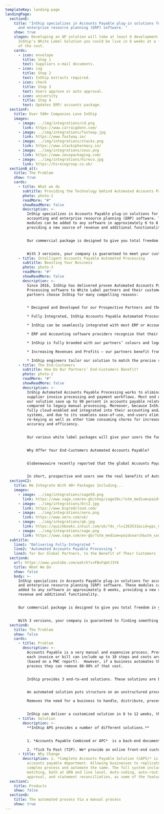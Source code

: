 ```yaml
---
templateKey: landing-page
landingPage:
  sectionE:
    title: "InShip specializes in Accounts Payable plug-in solutions for accounting
      and enterprise resource planning (ERP) software. "
    show: true
    slogon: Developing an AP solution will take at least 6 development years, with
      InShip's White Label Solution you could be live in 6 weeks at a fraction
      of the cost.
    cards:
      - icon: envelope
        title: Step 1
        text: Suppliers e-mail documents.
      - icon: cog
        title: Step 2
        text: InShip extracts required.
      - icon: check
        title: Step 3
        text: Users approve or auto approval.
      - icon: university
        title: Step 4
        text: Updates ERP/ accounts package.
  sectionF:
    title: Over 500+ Companies Love InShip
    images:
      - image: ../img/integrations/cd.png
        link: https://www.carraigdonn.com/
      - image: ../img/integrations/fastway.jpg
        link: https://www.fastway.ie/
      - image: ../img/integrations/stacks.png
        link: https://www.stackspharmacy.ie/
      - image: ../img/integrations/zeus.png
        link: https://www.zeuspackaging.com/
      - image: ../img/integrations/hireco.jpg
        link: https://hirecogroup.co.uk/
  sectionB_alt:
    title: The Problem
    show: true
    cards:
      - title: What we do
        subtitle: Providing the Technology behind Automated Accounts Payable Processes
        photo: photo-1
        readMore: "#"
        showReadMore: false
        description: >-
          InShip specializes in Accounts Payable plug-in solutions for
          accounting and enterprise resource planning (ERP) software. These
          modules can be added to any software in approximately 6 to 8 weeks,
          providing a new source of revenue and additional functionality.


          Our commercial package is designed to give you total freedom in your customer pricing model. Our offering gives you the possibility of retaining up to 80% of the revenue you generate, while still going to the market with a competitively priced product.


          With 3 versions, your company is guaranteed to meet your customers' needs. These range from a simple A.I. data extraction, that can be added as a hidden module to any accounts package, to a full Accounts Payable solution system, that can be tailored to meet the needs of most medium and large businesses.
      - title: Intelligent Accounts Payable Automated Processing
        subtitle: Boosting Your Business
        photo: photo-3
        readMore: "#"
        showReadMore: false
        description: >-
          Since 2016, InShip has delivered proven Automated Accounts Payable
          Processing software to White Label partners and their customers. Our
          partners choose InShip for many compelling reasons:


          * Designed and Developed for our Prospective Partners and their End-Customers. InShip meets automated Accounts Payable best practices, enabling, our partners to offer InShip technology with complete confidence to their End-Customers.

          * Fully Integrated, InShip Accounts Payable Automated Processing is a cloud-enabled system, which can be fully integrated into any ERP or accounting back-office solution. Full integration with our partners’ existing systems increases efficiency and productivity for their End-Customers by delivering a seamless, accurate, secure, and robust experience.

          * InShip can be seamlessly integrated with most ERP or Accounting Solutions available in today’s Global market.

          * ERP and Accounting software providers recognize that their customers are demanding Accounts Payable Automation to decrease overheads, while maximizing remote efficiency and cash flow. InShip delivers a robust, proven, cloud-enabled PaaS (platform as a service), enabling our partners to avoid expensive development costs.

          * InShip is fully branded with our partners’ colours and logos, thereby reinforcing this product as part of their full-service offerings.

          * Increasing Revenues and Profits – our partners benefit from a recurring revenue stream.

          * InShip engineers tailor our solution to match the precise requirements of our partners and their End-Customers.
      - title: The End-Customers
        subtitle: How Do Our Partners’ End-Customers Benefit?
        photo: photo-2
        readMore: "#"
        showReadMore: false
        description: >-
          InShip Automated Accounts Payable Processing works to eliminate manual
          supplier invoice processing and payment workflows. Most end users of
          our solution save up to 90 percent in accounts payable related costs
          compared to legacy manual processing. Moreover, because InShip is
          fully cloud-enabled and integrated into their accounting and/or ERP
          systems, and due to its seamless ease-of-use, end-users eliminate data
          re-keying as well as other time consuming chores for increased
          accuracy and efficiency.


          Our various white label packages will give your users the functionality they need.


          Why Offer Your End-Customers Automated Accounts Payable?


          Globenewswire recently reported that the global Accounts Payable automation market is expected to grow at an annual compounded rate of 11 percent, from US$1.9 billion in 2019 to US$3.1 billion in 2024. The article cites a number of factors driving this growth including: faster payments and better cash flow, reduced employee fraud, and reduced cost of supplier invoice processing and payments.


          In short, prospective end users see the real benefits of Automated Accounts Payable processing and are quickly embracing this innovative technology.
  sectionC2:
    title: We Integrate With 40+ Packages Including...
    images:
      - image: ../img/integrations/sage50.png
        link: https://www.sage.com/en-gb/shop/sage50c/?utm_medium=paidsearch&utm_source=google&utm_campaign=uk%7cgoogle%7caccfin%7cbrand_50accounts-main(e)%7cgbr_s5fif&ppc_keyword=sage50&ds_rl=1282232&gclid=CjwKCAjw8MD7BRArEiwAGZsrBboKVDBcZ0TrgGYKiDz7wjly2L-TL2lgFRPAFTpQyXasCEQ4zqcQ8xoCk7EQAvD_BwE&gclsrc=aw.ds
      - image: ../img/integrations/brc2.jpg
        link: https://www.bigredcloud.com/
      - image: ../img/integrations/xero.png
        link: https://www.xero.com/uk/
      - image: ../img/integrations/qb.jpg
        link: https://quickbooks.intuit.com/uk/?ds_rl=1263531&cid=ppc_G_QB_UK_GGL_B_Quickbooks_Core_Exact_Search_ALL_quickbooks_txt&ds_rl=1263531&gclid=CjwKCAjw8MD7BRArEiwAGZsrBQcHp8I5K91tdriI_rEDeFtJVBtPMpKeRrSn33-rqnSo3CYdymq71hoCj8cQAvD_BwE&gclsrc=aw.ds
      - image: ../img/integrations/sage.png
        link: https://www.sage.com/en-gb/?utm_medium=paidsearch&utm_source=google&utm_campaign=uk%7cgoogle%7cbrand%7cbrand_mainsage-main(e)%7cgbr_sabc&ppc_keyword=sage&ds_rl=1282673&ds_rl=1282739&ds_rl=1287894&ds_rl=1282232&ds_rl=1287894&gclid=CjwKCAjw8MD7BRArEiwAGZsrBUMwhw2P93Ha8Funq-GZ0zoDS9nv809lPNZWnM2WhfpbJq-5MluVZBoCxrUQAvD_BwE&gclsrc=aw.ds
  subtitle:
    line1: "Delivering Fully-Integrated "
    line2: "Automated Accounts Payable Processing "
    line3: for Our Global Partners, to the Benefit of Their Customers
  sectionA:
    url: https://www.youtube.com/watch?v=FBxFqmtJ3YA
    title: What We Do
    show: false
    body: >-
      InShip specializes in Accounts Payable plug-in solutions for accounting
      and enterprise resource planning (ERP) software. These modules can be
      added to any software in approximately 8 weeks, providing a new source of
      revenue and additional functionality.


      Our commercial package is designed to give you total freedom in your customer pricing model and our offering gives you the possibility of retaining up to 80% of the revenue you generate while still going to the market with a competitively priced product.


      With 3 versions, your company is guaranteed to finding something to meet your customers' needs. These range from a simple A.I. data extraction, that can be added as a hidden module to any accounts package, to a full Accounts Payable solution system. InShip APS can be tailored to meet the needs of most medium and large businesses.
  sectionB:
    title: The Problem
    show: false
    cards:
      - title: Problem
        description: >-
          Accounts Payable is a very manual and expensive process. Processing
          each invoice or bill can include up to 10 steps and costs around €4.50
          (based on a PWC report).  However, if a business automates this
          process they can remove 80-90% of that cost.


          InShip provides 3 end-to-end solutions. These solutions are built to meet the disparate needs of all businesses, no matter their size - be they sole traders or large multinationals.


          An automated solution puts structure on an unstructured process while increasing efficiency, fail-safe, streamlined & controlled. 

          Removes the need for a business to handle, distribute, process, file & store paper invoices, while still giving the business the flexibility to handle the documents online, as their business requires. 


          InShip can deliver a customized solution in 8 to 12 weeks, that will suit the needs of most accounting software or ERP solutions. The cost is a fraction of doing your own development.
      - title: Solution
        description: >-
          **InShip APS provides a number of different solutions.** 


          1. *Accounts Payable Combined or APC*  is a back-end document handling tool. Your users are supplied with an email address where their suppliers can email invoices and bills too. APC using InShip's A.I. extracts the relevant data from each document and pushes a copy of the Invoice/Bill to your Accounts Software, ready for approval.

          2. *Tick To Post (T2P). We* provide an online front-end customisation and own labeled bolt-on to your system. Here, your users can review and approve invoices before they are uploaded to your software. Based on your requirements, the documents can be stored by us or your software.
      - title: Why Change
        description: 1. *Complete Accounts Payable Solution (CAPS)* is a fully online
          accounts payable department. Allowing businesses to replicate their
          complex process and automate the same. The full system includes PO
          matching, both at GRN and line level. Auto-coding, auto-routing for
          approval, and statement reconciliation, as some of the features.
  sectionC:
    title: Products
    show: false
  sectionD:
    title: The automated process Via a manual process
    show: true
---
```

